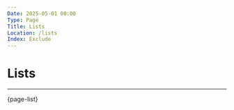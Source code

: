 ```yaml
---
Date: 2025-05-01 00:00
Type: Page
Title: Lists
Location: /lists
Index: Exclude
---
```


# Lists

---

{page-list}
